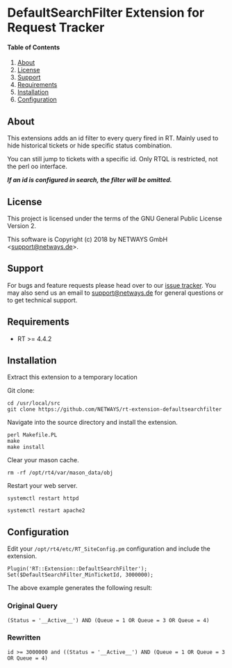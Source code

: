 # DefaultSearchFilter Extension for Request Tracker

#### Table of Contents

1. [About](#about)
2. [License](#license)
3. [Support](#support)
4. [Requirements](#requirements)
5. [Installation](#installation)
6. [Configuration](#configuration)

## About

This extensions adds an id filter to every query fired in RT. Mainly used to hide historical tickets or
hide specific status combination.

You can still jump to tickets with a specific id. Only RTQL is restricted, not the perl oo interface.

***If an id is configured in search, the filter will be omitted.***

## License

This project is licensed under the terms of the GNU General Public License Version 2.

This software is Copyright (c) 2018 by NETWAYS GmbH <[support@netways.de](mailto:support@netways.de)>.

## Support

For bugs and feature requests please head over to our [issue tracker](https://github.com/NETWAYS/rt-extension-defaultsearchfilter/issues).
You may also send us an email to [support@netways.de](mailto:support@netways.de) for general questions or to get technical support.

## Requirements

- RT >= 4.4.2

## Installation

Extract this extension to a temporary location

Git clone:

```
cd /usr/local/src
git clone https://github.com/NETWAYS/rt-extension-defaultsearchfilter
```

Navigate into the source directory and install the extension.

```
perl Makefile.PL
make
make install
```

Clear your mason cache.

```
rm -rf /opt/rt4/var/mason_data/obj
```

Restart your web server.

```
systemctl restart httpd

systemctl restart apache2
```

## Configuration

Edit your `/opt/rt4/etc/RT_SiteConfig.pm` configuration and include the extension.

```
Plugin('RT::Extension::DefaultSearchFilter');
Set($DefaultSearchFilter_MinTicketId, 3000000);
```

The above example generates the following result:

### Original Query

```
(Status = '__Active__') AND (Queue = 1 OR Queue = 3 OR Queue = 4)
```

### Rewritten

```
id >= 3000000 and ((Status = '__Active__') AND (Queue = 1 OR Queue = 3 OR Queue = 4)
```
